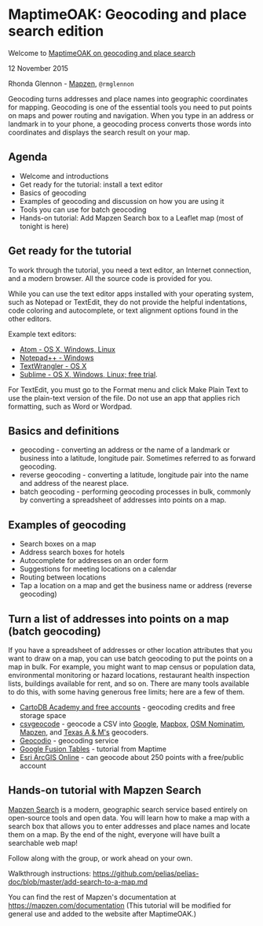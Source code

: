 # MaptimeOAK: Geocoding and place search edition

Welcome to [MaptimeOAK on geocoding and place search](http://www.meetup.com/Maptime-SF/events/226540295/)

12 November 2015

Rhonda Glennon - [Mapzen](https://mapzen.com/), `@rmglennon`

Geocoding turns addresses and place names into geographic coordinates for mapping. Geocoding is one of the essential tools you need to put points on maps and power routing and navigation. When you type in an address or landmark in to your phone, a geocoding process converts those words into coordinates and displays the search result on your map.

## Agenda

- Welcome and introductions
- Get ready for the tutorial: install a text editor
- Basics of geocoding
- Examples of geocoding and discussion on how you are using it
- Tools you can use for batch geocoding
- Hands-on tutorial: Add Mapzen Search box to a Leaflet map (most of tonight is here)

## Get ready for the tutorial

To work through the tutorial, you need a text editor, an Internet connection, and a modern browser. All the source code is provided for you.

While you can use the text editor apps installed with your operating system, such as Notepad or TextEdit, they do not provide the helpful indentations, code coloring and autocomplete, or text alignment options found in the other editors.

Example text editors:

- [Atom - OS X, Windows, Linux](https://atom.io/)
- [Notepad++ - Windows](https://notepad-plus-plus.org/)
- [TextWrangler - OS X](http://www.barebones.com/products/textwrangler/)
- [Sublime - OS X, Windows, Linux; free trial](http://www.sublimetext.com/).

For TextEdit, you must go to the Format menu and click Make Plain Text to use the plain-text version of the file. Do not use an app that applies rich formatting, such as Word or Wordpad.

## Basics and definitions

- geocoding - converting an address or the name of a landmark or business into a latitude, longitude pair. Sometimes referred to as forward geocoding.
- reverse geocoding - converting a latitude, longitude pair into the name and address of the nearest place.
- batch geocoding - performing geocoding processes in bulk, commonly by converting a spreadsheet of addresses into points on a map.

## Examples of geocoding

- Search boxes on a map
- Address search boxes for hotels
- Autocomplete for addresses on an order form
- Suggestions for meeting locations on a calendar
- Routing between locations
- Tap a location on a map and get the business name or address (reverse geocoding)

## Turn a list of addresses into points on a map (batch geocoding)

If you have a spreadsheet of addresses or other location attributes that you want to draw on a map, you can use batch geocoding to put the points on a map in bulk. For example, you might want to map census or population data, environmental monitoring or hazard locations, restaurant health inspection lists, buildings available for rent, and so on. There are many tools available to do this, with some having generous free limits; here are a few of them.

- [CartoDB Academy and free accounts](https://cartodb.com/signup?plan=academy) - geocoding credits and free storage space
- [csvgeocode](https://github.com/veltman/csvgeocode) - geocode a CSV into [Google](https://developers.google.com/maps/documentation/geocoding/), [Mapbox](https://www.mapbox.com/developers/api/geocoding/), [OSM Nominatim](http://nominatim.openstreetmap.org/), [Mapzen](https://mapzen.com/projects/search), and [Texas A & M's](http://geoservices.tamu.edu/Services/Geocode/WebService/) geocoders.
- [Geocodio](http://geocod.io/) - geocoding service
- [Google Fusion Tables](http://mappingmashups.net/2012/11/29/mapping-with-google-fusion-tables/) - tutorial from Maptime
- [Esri ArcGIS Online](http://www.arcgis.com/home/webmap/viewer.html) - can geocode about 250 points with a free/public account

## Hands-on tutorial with Mapzen Search

[Mapzen Search](https://mapzen.com/projects/search) is a modern, geographic search service based entirely on open-source tools and open data. You will learn how to make a map with a search box that allows you to enter addresses and place names and locate them on a map. By the end of the night, everyone will have built a searchable web map!

Follow along with the group, or work ahead on your own.

Walkthrough instructions: https://github.com/pelias/pelias-doc/blob/master/add-search-to-a-map.md

You can find the rest of Mapzen's documentation at https://mapzen.com/documentation (This tutorial will be modified for general use and added to the website after MaptimeOAK.)
